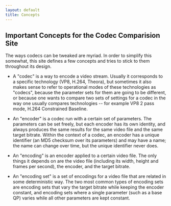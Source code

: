 ```yaml
---
layout: default
title: Concepts
---
```


Important Concepts for the Codec Comparision Site
-------------------------------------------------

The ways codecs can be tweaked are myriad. In order to simplify this somewhat,
this site defines a few concepts and tries to stick to them throughout its
design.

  * A "codec" is a way to encode a video stream. Usually it corresponds to a
    specific technology (VP8, H.264, Theora), but sometimes it also makes
    sense to refer to operational modes of these technologies as "codecs",
    because the parameter sets for them are going to be different, or because
    one wants to compare two sets of settings for a codec in the way one
    usually compares technologies -- for example VP8 2 pass mode, H.264
    Constrained Baseline.

  * An "encoder" is a codec run with a certain set of parameters. The
    parameters can be set freely, but each encoder has its own identity, and
    always produces the same results for the same video file and the same
    target bitrate. Within the context of a codec, an encoder has a unique
    identifier (an MD5 checksum over its parameters) and may have a name; the
    name can change over time, but the unique identifier never does.

  * An "encoding" is an encoder applied to a certain video file. The only
    things it depends on are the video file (including its width, height and
    frames per second), the encoder, and the target bitrate.

  * An "encoding set" is a set of encodings for a video file that are related
    in some deterministic way. The two most common types of encoding sets are
    encoding sets that vary the target bitrate while keeping the encoder
    constant, and encoding sets where a single parameter (such as a base QP)
    varies while all other parameters are kept constant.
